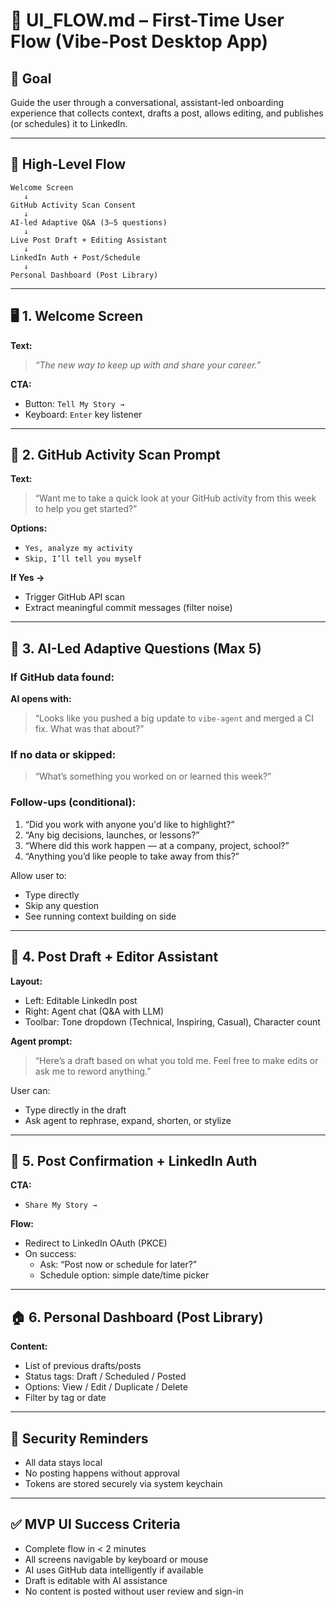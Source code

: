
# 🧭 UI_FLOW.md – First-Time User Flow (Vibe-Post Desktop App)

## 🎯 Goal
Guide the user through a conversational, assistant-led onboarding experience that collects context, drafts a post, allows editing, and publishes (or schedules) it to LinkedIn.

---

## 🔄 High-Level Flow

```
Welcome Screen
   ↓
GitHub Activity Scan Consent
   ↓
AI-led Adaptive Q&A (3–5 questions)
   ↓
Live Post Draft + Editing Assistant
   ↓
LinkedIn Auth + Post/Schedule
   ↓
Personal Dashboard (Post Library)
```

---

## 🖥️ 1. Welcome Screen

**Text:**
> _“The new way to keep up with and share your career.”_

**CTA:**
- Button: `Tell My Story →`
- Keyboard: `Enter` key listener

---

## 🔐 2. GitHub Activity Scan Prompt

**Text:**
> “Want me to take a quick look at your GitHub activity from this week to help you get started?”

**Options:**
- `Yes, analyze my activity`
- `Skip, I’ll tell you myself`

**If Yes →**
- Trigger GitHub API scan
- Extract meaningful commit messages (filter noise)

---

## 🤖 3. AI-Led Adaptive Questions (Max 5)

### If GitHub data found:
**AI opens with:**
> “Looks like you pushed a big update to `vibe-agent` and merged a CI fix. What was that about?”

### If no data or skipped:
> “What’s something you worked on or learned this week?”

### Follow-ups (conditional):
1. “Did you work with anyone you'd like to highlight?”
2. “Any big decisions, launches, or lessons?”
3. “Where did this work happen — at a company, project, school?”
4. “Anything you’d like people to take away from this?”

Allow user to:
- Type directly
- Skip any question
- See running context building on side

---

## 📝 4. Post Draft + Editor Assistant

**Layout:**
- Left: Editable LinkedIn post
- Right: Agent chat (Q&A with LLM)
- Toolbar: Tone dropdown (Technical, Inspiring, Casual), Character count

**Agent prompt:**
> “Here’s a draft based on what you told me. Feel free to make edits or ask me to reword anything.”

User can:
- Type directly in the draft
- Ask agent to rephrase, expand, shorten, or stylize

---

## 🔗 5. Post Confirmation + LinkedIn Auth

**CTA:**
- `Share My Story →`

**Flow:**
- Redirect to LinkedIn OAuth (PKCE)
- On success:
    - Ask: “Post now or schedule for later?”
    - Schedule option: simple date/time picker

---

## 🏠 6. Personal Dashboard (Post Library)

**Content:**
- List of previous drafts/posts
- Status tags: Draft / Scheduled / Posted
- Options: View / Edit / Duplicate / Delete
- Filter by tag or date

---

## 🔐 Security Reminders

- All data stays local
- No posting happens without approval
- Tokens are stored securely via system keychain

---

## ✅ MVP UI Success Criteria

- Complete flow in < 2 minutes
- All screens navigable by keyboard or mouse
- AI uses GitHub data intelligently if available
- Draft is editable with AI assistance
- No content is posted without user review and sign-in
